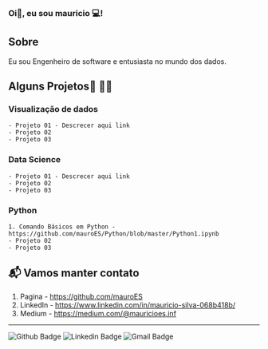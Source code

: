 ### Oi👋, eu sou mauricio 💻!

## Sobre
<p> Eu sou Engenheiro de software e entusiasta no mundo dos dados.

## Alguns Projetos:heart_decoration: :student:
   ### Visualização de dados
    - Projeto 01 - Descrecer aqui link 
    - Projeto 02
    - Projeto 03
   ### Data Science
    - Projeto 01 - Descrecer aqui link 
    - Projeto 02
    - Projeto 03
   ### Python
    1. Comando Básicos em Python - https://github.com/mauroES/Python/blob/master/Python1.ipynb
    - Projeto 02
    - Projeto 03

## 📬 Vamos manter contato

1. Pagina - https://github.com/mauroES
2. LinkedIn - https://www.linkedin.com/in/mauricio-silva-068b418b/
3. Medium - https://medium.com/@mauricioes.inf

***
![Github Badge](https://img.shields.io/badge/-Github-000?style=flat-square&logo=Github&logoColor=white&link=link_do_seu_perfil_no_github)
![Linkedin Badge](https://img.shields.io/badge/-LinkedIn-blue?style=flat-square&logo=Linkedin&logoColor=white&link=https://www.linkedin.com/in/mauricio-silva-068b418b/)
![Gmail Badge](https://img.shields.io/badge/-Gmail-c14438?style=flat-square&logo=Gmail&logoColor=white&link=mailto:seu_email)
